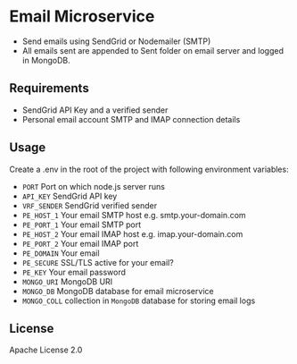 # Email Microservice

- Send emails using SendGrid or Nodemailer (SMTP)
- All emails sent are appended to Sent folder on email server and logged in MongoDB.


## Requirements

- SendGrid API Key and a verified sender
- Personal email account SMTP and IMAP connection details


## Usage

Create a .env in the root of the project with following environment variables:

- `PORT` Port on which node.js server runs
- `API_KEY` SendGrid API key
- `VRF_SENDER` SendGrid verified sender 
- `PE_HOST_1` Your email SMTP host e.g. smtp.your-domain.com
- `PE_PORT_1` Your email SMTP port
- `PE_HOST_2` Your email IMAP host e.g. imap.your-domain.com
- `PE_PORT_2` Your email IMAP port
- `PE_DOMAIN` Your email
- `PE_SECURE` SSL/TLS active for your email?
- `PE_KEY` Your email password
- `MONGO_URI` MongoDB URI
- `MONGO_DB` MongoDB database for email microservice
- `MONGO_COLL` collection in `MongoDB` database for storing email logs


## License

Apache License 2.0